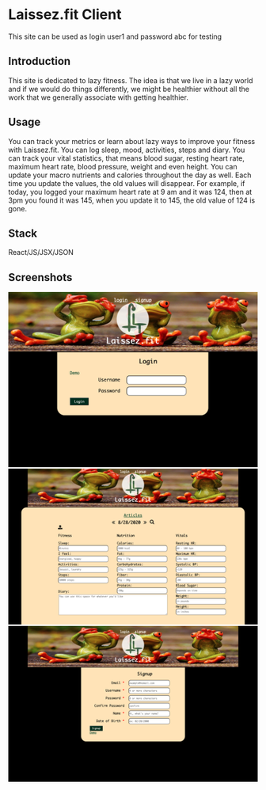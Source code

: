 # Laissez.fit Client

This site can be used as login user1 and password abc for testing

## Introduction

This site is dedicated to lazy fitness. The idea is that we live in a lazy world
and if we would do things differently, we might be healthier without all the 
work that we generally associate with getting healthier.

## Usage

You can track your metrics or learn about lazy ways to improve your fitness 
with Laissez.fit. You can log sleep, mood, activities, steps and diary. You can
track your vital statistics, that means blood sugar, resting heart rate, 
maximum heart rate, blood pressure, weight and even height. You can update your 
macro nutrients and calories throughout the day as well. Each time you update the values, the old values will disappear. For example, if today, you logged your maximum heart rate at 9 am and it was 124, then at 3pm you found it was 145, when you update it to 145, the old value of 124 is gone. 

## Stack

React/JS/JSX/JSON

## Screenshots

![image info](./src/Login-Page.png)
![image info](./src/Tracking-Page.png)
![image info](./src/Signup-Page.png)